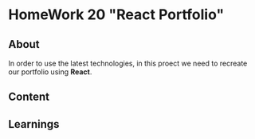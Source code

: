 # HomeWork 20 "React Portfolio"

## About
In order to use the latest technologies, in this proect we need to recreate our portfolio using **React**.

## Content

## Learnings